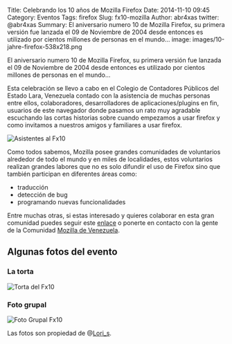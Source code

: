 Title: Celebrando los 10 años de Mozilla Firefox
Date: 2014-11-10 09:45
Category: Eventos
Tags: firefox
Slug: fx10-mozilla
Author: abr4xas
twitter: @abr4xas
Summary: El aniversario numero 10 de Mozilla Firefox, su primera versión fue lanzada el 09 de Noviembre de 2004 desde entonces es utilizado por cientos millones de personas en el mundo...
image: images/10-jahre-firefox-538x218.png

El aniversario numero 10 de Mozilla Firefox, su primera versión fue lanzada el 09 de Noviembre de 2004 desde entonces es utilizado por cientos millones de personas en el mundo...

Esta celebración se llevo a cabo en el Colegio de Contadores Públicos del Estado Lara, Venezuela contado con la asistencia de muchas personas entre ellos, colaboradores, desarrolladores de aplicaciones/plugins en fin, usuarios de este navegador donde pasamos un rato muy agradable escuchando las cortas historias sobre cuando empezamos a usar firefox y como invitamos a nuestros amigos y familiares a usar firefox. 

![Asistentes al Fx10](https://lh4.googleusercontent.com/-wDm5Z0efkfE/VGAP-DJba3I/AAAAAAAAEXA/LkOd_9Go0eQ/w958-h452-no/10mo.%2BAniversario%2Bde%2BMozilla%2BFirefox%2B-%2B4)

Como todos sabemos, Mozilla posee grandes comunidades de voluntarios alrededor de todo el mundo y en miles de localidades, estos voluntarios realizan grandes labores que no es solo difundir el uso de Firefox sino que también participan en diferentes áreas como:

* traducción
* detección de bug
* programando nuevas funcionalidades

Entre muchas otras, si estas interesado y quieres colaborar en esta gran comunidad puedes seguir este [enlace](https://www.mozilla.org/en-US/contribute/page/) o ponerte en contacto con la gente de la Comunidad [Mozilla de Venezuela](http://mozillavenezuela.org/).

## Algunas fotos del evento

### La torta

![Torta del Fx10](https://lh5.googleusercontent.com/-2dfDrfM3OUc/VGAP-MkAAVI/AAAAAAAAEVo/OBJWY7eIa60/s819-no/10mo.%2BAniversario%2Bde%2BMozilla%2BFirefox%2B-%2B1)

### Foto grupal

![Foto Grupal Fx10](https://lh3.googleusercontent.com/-X4piGJBlO-g/VGAP-MJLsfI/AAAAAAAAEWg/sKp_f5MaPoo/w958-h451-no/10mo.%2BAniversario%2Bde%2BMozilla%2BFirefox%2B-%2B9)



Las fotos son propiedad de @[Lori_s](https://twitter.com/Lori_s).

